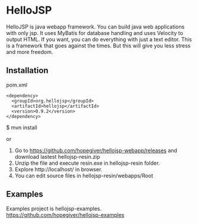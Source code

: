 # HelloJSP
HelloJSP is java webapp framework.
You can build java web applications with only jsp.
It uses MyBatis for database handling and uses Velocity to output HTML.
If you want, you can do everything with just a text editor.
This is a framework that goes against the times.
But this will give you less stress and more freedom.

## Installation
pom.xml
```
<dependency>
  <groupId>org.hellojsp</groupId>
  <artifactId>hellojsp</artifactId>
  <version>0.9.2</version>
</dependency>
```
$ mvn install

or

 1. Go to https://github.com/hopegiver/hellojsp-webapp/releases and download lastest hellojsp-resin.zip
 1. Unzip the file and execute resin.exe in hellojsp-resin folder.
 1. Explore http://localhost/ in browser.
 1. You can edit source files in hellojsp-resin/webapps/Root

## Examples
Examples project is hellojsp-examples.
https://github.com/hopegiver/hellojsp-examples
